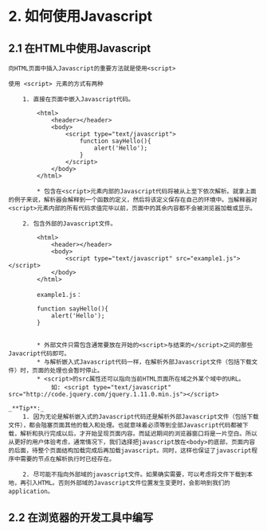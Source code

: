 # 2. 如何使用Javascript

## 2.1 在HTML中使用Javascript

	向HTML页面中插入Javascript的重要方法就是使用<script>

	使用 <script> 元素的方式有两种

		1. 直接在页面中嵌入Javascript代码。

		 	<html>
				<header></header>
				<body>
					<script type="text/javascript">
						function sayHello(){
				 			alert('Hello');
				 		}
					</script>
				</body>
			</html>

			* 包含在<script>元素内部的Javascript代码将被从上至下依次解析。就拿上面的例子来说，解析器会解释到一个函数的定义，然后将该定义保存在自己的环境中。当解释器对<script>元素内部的所有代码求值完毕以前，页面中的其余内容都不会被浏览器加载或显示。

		2. 包含外部的Javascript文件。

			<html>
				<header></header>
				<body>
					<script type="text/javascript" src="example1.js"></script>
				</body>
			</html>

			example1.js：

			function sayHello(){
				alert('Hello');
			}


			* 外部文件只需包含通常要放在开始的<script>与结束的</script>之间的那些Javacript代码即可。
			* 与解析嵌入式Javascript代码一样，在解析外部Javascript文件（包括下载文件）时，页面的处理也会暂时停止。
			* <script>的src属性还可以指向当前HTML页面所在域之外某个域中的URL。
				如: <script type="text/javascript" src="http://code.jquery.com/jquery.1.11.0.min.js"></script>

	_**Tip**:_
		1. 因为无论是解析嵌入式的Javascript代码还是解析外部Javascript文件（包括下载文件），都会阻塞页面其他的载入和处理。也就意味着必须等到全部Javascript代码都被下载，解析和执行完成以后，才开始呈现页面内容。而延迟期间的浏览器窗口将是一片空白。所以从更好的用户体验考虑，通常情况下，我们选择把javascript放在<body>的底部，页面内容的后面，待整个页面结构加载完成后再加载javascript。同时，这样也保证了javascript程序中需要的节点在解析执行时已经存在。

		2. 尽可能不指向外部域的javascript文件。如果确实需要，可以考虑将文件下载到本地，再引入HTML。否则外部域的Javascript文件位置发生变更时，会影响到我们的application。

## 2.2 在浏览器的开发工具中编写
